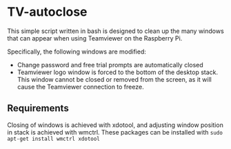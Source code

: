 # TV-autoclose

This simple script written in bash is designed to clean up the many windows that can appear when using Teamviewer on the Raspberry Pi.

Specifically, the following windows are modified:

  * Change password and free trial prompts are automatically closed
  * Teamviewer logo window is forced to the bottom of the desktop stack. This window cannot be closed or removed from the screen, as it
   will cause the Teamviewer connection to freeze.
   
## Requirements

Closing of windows is achieved with xdotool, and adjusting window position in stack is achieved with wmctrl. These packages can be installed with
`sudo apt-get install wmctrl xdotool`
